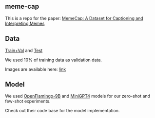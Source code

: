 ## meme-cap
This is a repo for the paper: [MemeCap: A Dataset for Captioning and Interpreting Memes](https://arxiv.org/abs/2305.13703)


## Data
[Train+Val](https://github.com/eujhwang/meme-cap/blob/main/data/memes-trainval.json) and [Test](https://github.com/eujhwang/meme-cap/blob/main/data/memes-test.json)

We used 10% of training data as validation data.

Images are available here: [link](https://drive.google.com/file/d/1o1IB6am0HdYS58CEOmmxra3WjJkrn-M1/view?usp=sharing)

## Model
We used [OpenFlamingo-9B](https://github.com/mlfoundations/open_flamingo) and [MiniGPT4](https://github.com/Vision-CAIR/MiniGPT-4) models for our zero-shot and few-shot experiments. 

Check out their code base for the model implementation.
